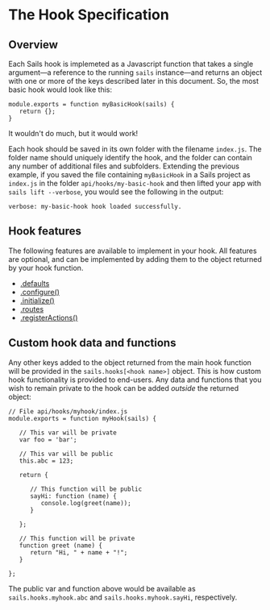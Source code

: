 # The Hook Specification

## Overview

Each Sails hook is implemeted as a Javascript function that takes a single argument&mdash;a reference to the running `sails` instance&mdash;and returns an object with one or more of the keys described later in this document.  So, the most basic hook would look like this:

```
module.exports = function myBasicHook(sails) {
   return {};
}
```

It wouldn't do much, but it would work!

Each hook should be saved in its own folder with the filename `index.js`.  The folder name should uniquely identify the hook, and the folder can contain any number of additional files and subfolders.  Extending the previous example, if you saved the file containing `myBasicHook` in a Sails project as `index.js` in the folder `api/hooks/my-basic-hook` and then lifted your app with `sails lift --verbose`, you would see the following in the output:

`verbose: my-basic-hook hook loaded successfully.`

## Hook features
The following features are available to implement in your hook.  All features are optional, and can be implemented by adding them to the object returned by your hook function.

* [.defaults](http://sailsjs.org/documentation/concepts/extending-sails/Hooks/hookspec/defaults.html)
* [.configure()](http://sailsjs.org/documentation/concepts/extending-sails/Hooks/hookspec/configure.html)
* [.initialize()](http://sailsjs.org/documentation/concepts/extending-sails/Hooks/hookspec/initialize.html)
* [.routes](http://sailsjs.org/documentation/concepts/extending-sails/Hooks/hookspec/routes.html)
* [.registerActions()](http://sailsjs.org/documentation/concepts/extending-sails/Hooks/hookspec/register-actions.html)

## Custom hook data and functions

Any other keys added to the object returned from the main hook function will be provided in the `sails.hooks[<hook name>]` object.  This is how custom hook functionality is provided to end-users.  Any data and functions that you wish to remain private to the hook can be added *outside* the returned object:

```
// File api/hooks/myhook/index.js
module.exports = function myHook(sails) {

   // This var will be private
   var foo = 'bar';

   // This var will be public
   this.abc = 123;

   return {

      // This function will be public
      sayHi: function (name) {
         console.log(greet(name));
      }

   };

   // This function will be private
   function greet (name) {
      return "Hi, " + name + "!";
   }

};
```

The public var and function above would be available as `sails.hooks.myhook.abc` and `sails.hooks.myhook.sayHi`, respectively.


<docmeta name="displayName" value="Hook specification">
<docmeta name="stabilityIndex" value="3">
